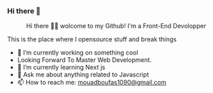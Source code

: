 ### Hi there 👋

<p style="text-align: center">Hi there 👋🏽 wolcome to my Github! I'm a Front-End Devolopper</p>

This is the place where I opensource stuff and break things

- 🔭 I’m currently working on something cool
- Looking Forward To Master Web Development.
- 🌱 I’m currently learning Next js
- 💬 Ask me about anything related to Javascript
- 📫 How to reach me: mouadboufas1090@gmail.com

